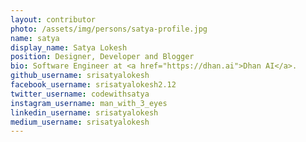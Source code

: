 ```yaml
---
layout: contributor
photo: /assets/img/persons/satya-profile.jpg
name: satya
display_name: Satya Lokesh
position: Designer, Developer and Blogger
bio: Software Engineer at <a href="https://dhan.ai">Dhan AI</a>.
github_username: srisatyalokesh
facebook_username: srisatyalokesh2.12
twitter_username: codewithsatya
instagram_username: man_with_3_eyes
linkedin_username: srisatyalokesh
medium_username: srisatyalokesh
---
```

